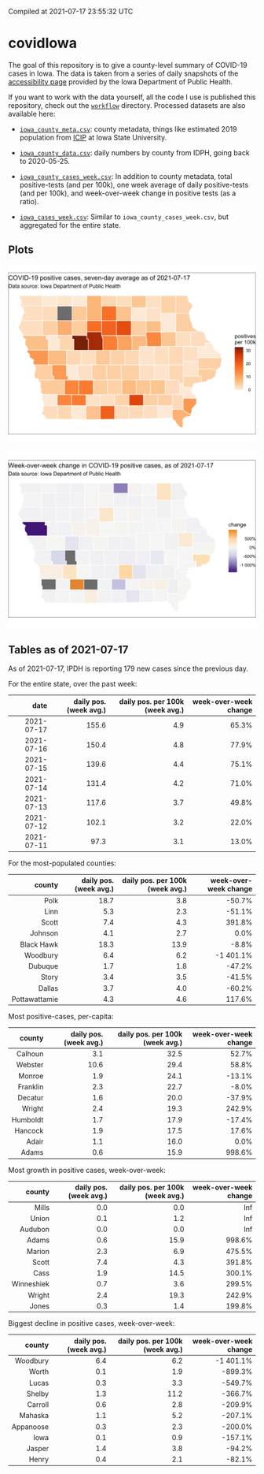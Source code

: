 Compiled at 2021-07-17 23:55:32 UTC

<!-- README.md is generated from README.Rmd. Please edit that file -->

# covidIowa

<!-- badges: start -->

<!-- badges: end -->

The goal of this repository is to give a county-level summary of
COVID-19 cases in Iowa. The data is taken from a series of daily
snapshots of the [accessibility
page](https://coronavirus.iowa.gov/pages/access) provided by the Iowa
Department of Public Health.

If you want to work with the data yourself, all the code I use is
published this repository, check out the [`workflow`](workflow)
directory. Processed datasets are also available here:

  - [`iowa_county_meta.csv`](https://raw.githubusercontent.com/ijlyttle/covidIowa/master/workflow/data/99-publish/iowa_county_meta.csv):
    county metadata, things like estimated 2019 population from
    [ICIP](https://www.icip.iastate.edu/tables/population/counties-estimates)
    at Iowa State University.

  - [`iowa_county_data.csv`](https://raw.githubusercontent.com/ijlyttle/covidIowa/master/workflow/data/99-publish/iowa_county_data.csv):
    daily numbers by county from IDPH, going back to 2020-05-25.

  - [`iowa_county_cases_week.csv`](https://raw.githubusercontent.com/ijlyttle/covidIowa/master/workflow/data/99-publish/iowa_county_data.csv):
    In addition to county metadata, total positive-tests (and per 100k),
    one week average of daily positive-tests (and per 100k), and
    week-over-week change in positive tests (as a ratio).

  - [`iowa_cases_week.csv`](https://raw.githubusercontent.com/ijlyttle/covidIowa/master/workflow/data/99-publish/iowa_cases_week.csv):
    Similar to `iowa_county_cases_week.csv`, but aggregated for the
    entire state.

## Plots

![](workflow/data/99-publish/iowa_cases.png)

![](workflow/data/99-publish/iowa_change.png)

## Tables as of 2021-07-17

As of 2021-07-17, IPDH is reporting 179 new cases since the previous
day.

For the entire state, over the past week:

|       date | daily pos. (week avg.) | daily pos. per 100k (week avg.) | week-over-week change |
| ---------: | ---------------------: | ------------------------------: | --------------------: |
| 2021-07-17 |                  155.6 |                             4.9 |                 65.3% |
| 2021-07-16 |                  150.4 |                             4.8 |                 77.9% |
| 2021-07-15 |                  139.6 |                             4.4 |                 75.1% |
| 2021-07-14 |                  131.4 |                             4.2 |                 71.0% |
| 2021-07-13 |                  117.6 |                             3.7 |                 49.8% |
| 2021-07-12 |                  102.1 |                             3.2 |                 22.0% |
| 2021-07-11 |                   97.3 |                             3.1 |                 13.0% |

For the most-populated counties:

|        county | daily pos. (week avg.) | daily pos. per 100k (week avg.) | week-over-week change |
| ------------: | ---------------------: | ------------------------------: | --------------------: |
|          Polk |                   18.7 |                             3.8 |               \-50.7% |
|          Linn |                    5.3 |                             2.3 |               \-51.1% |
|         Scott |                    7.4 |                             4.3 |                391.8% |
|       Johnson |                    4.1 |                             2.7 |                  0.0% |
|    Black Hawk |                   18.3 |                            13.9 |                \-8.8% |
|      Woodbury |                    6.4 |                             6.2 |            \-1 401.1% |
|       Dubuque |                    1.7 |                             1.8 |               \-47.2% |
|         Story |                    3.4 |                             3.5 |               \-41.5% |
|        Dallas |                    3.7 |                             4.0 |               \-60.2% |
| Pottawattamie |                    4.3 |                             4.6 |                117.6% |

Most positive-cases, per-capita:

|   county | daily pos. (week avg.) | daily pos. per 100k (week avg.) | week-over-week change |
| -------: | ---------------------: | ------------------------------: | --------------------: |
|  Calhoun |                    3.1 |                            32.5 |                 52.7% |
|  Webster |                   10.6 |                            29.4 |                 58.8% |
|   Monroe |                    1.9 |                            24.1 |               \-13.1% |
| Franklin |                    2.3 |                            22.7 |                \-8.0% |
|  Decatur |                    1.6 |                            20.0 |               \-37.9% |
|   Wright |                    2.4 |                            19.3 |                242.9% |
| Humboldt |                    1.7 |                            17.9 |               \-17.4% |
|  Hancock |                    1.9 |                            17.5 |                 17.6% |
|    Adair |                    1.1 |                            16.0 |                  0.0% |
|    Adams |                    0.6 |                            15.9 |                998.6% |

Most growth in positive cases, week-over-week:

|     county | daily pos. (week avg.) | daily pos. per 100k (week avg.) | week-over-week change |
| ---------: | ---------------------: | ------------------------------: | --------------------: |
|      Mills |                    0.0 |                             0.0 |                   Inf |
|      Union |                    0.1 |                             1.2 |                   Inf |
|    Audubon |                    0.0 |                             0.0 |                   Inf |
|      Adams |                    0.6 |                            15.9 |                998.6% |
|     Marion |                    2.3 |                             6.9 |                475.5% |
|      Scott |                    7.4 |                             4.3 |                391.8% |
|       Cass |                    1.9 |                            14.5 |                300.1% |
| Winneshiek |                    0.7 |                             3.6 |                299.5% |
|     Wright |                    2.4 |                            19.3 |                242.9% |
|      Jones |                    0.3 |                             1.4 |                199.8% |

Biggest decline in positive cases, week-over-week:

|    county | daily pos. (week avg.) | daily pos. per 100k (week avg.) | week-over-week change |
| --------: | ---------------------: | ------------------------------: | --------------------: |
|  Woodbury |                    6.4 |                             6.2 |            \-1 401.1% |
|     Worth |                    0.1 |                             1.9 |              \-899.3% |
|     Lucas |                    0.3 |                             3.3 |              \-549.7% |
|    Shelby |                    1.3 |                            11.2 |              \-366.7% |
|   Carroll |                    0.6 |                             2.8 |              \-209.9% |
|   Mahaska |                    1.1 |                             5.2 |              \-207.1% |
| Appanoose |                    0.3 |                             2.3 |              \-200.0% |
|      Iowa |                    0.1 |                             0.9 |              \-157.1% |
|    Jasper |                    1.4 |                             3.8 |               \-94.2% |
|     Henry |                    0.4 |                             2.1 |               \-82.1% |
